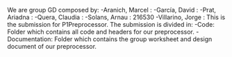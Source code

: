 We are group GD composed by:
  -Aranich, Marcel   : 
  -García, David     :
  -Prat, Ariadna     :
  -Quera, Claudia    :
  -Solans, Arnau     : 216530
  -Villarino, Jorge  :
This is the submission for P1Preprocessor.
The submission is divided in:
  -Code: Folder which contains all code and headers for our preprocessor.
  -Documentation: Folder which contains the group worksheet and design document of our preprocessor.
